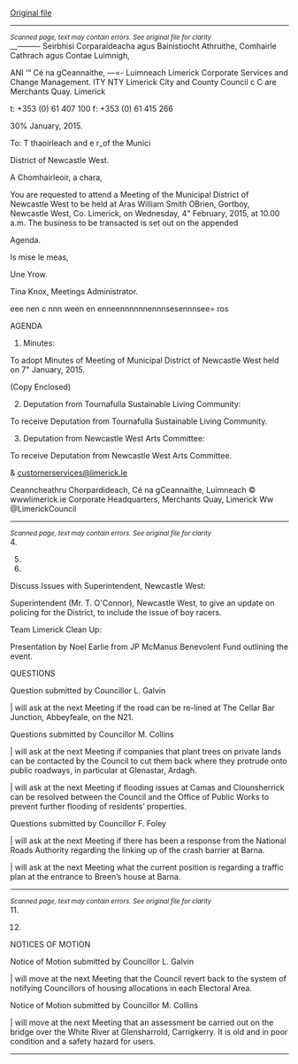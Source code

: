 [Original file](https://www.limerick.ie/sites/default/files/media/documents/2017-07/agenda_-_municipal_district_of_newcastle_west_-_4th_february_2015.pdf)

---
*<small>Scanned page, text may contain errors. See original file for clarity</small>*  
__—_—_— Seirbhisi Corparaideacha agus Bainistiocht Athruithe,
Comhairle Cathrach agus Contae Luimnigh,

ANI ‘“ Cé na gCeannaithe,
—=- Luimneach
Limerick Corporate Services and Change Management.
ITY NTY Limerick City and County Council
c C are Merchants Quay.
Limerick

t: +353 (0) 61 407 100
f: +353 (0) 61 415 266

30% January, 2015.

To: T thaoirleach and e r_of the Munici

District of Newcastle West.

A Chomhairleoir, a chara,

You are requested to attend a Meeting of the Municipal District of Newcastle West to be held at
Aras William Smith OBrien, Gortboy, Newcastle West, Co. Limerick, on Wednesday, 4"
February, 2015, at 10.00 a.m. The business to be transacted is set out on the appended

Agenda.

Is mise le meas,

Une Yrow.

Tina Knox,
Meetings Administrator.

eee nen c nnn ween en enneennnnnnennnsesennnsee= ros

AGENDA

1. Minutes:

To adopt Minutes of Meeting of Municipal District of Newcastle West held on 7" January,
2015.

(Copy Enclosed)

2. Deputation from Tournafulla Sustainable Living Community:

To receive Deputation from Tournafulla Sustainable Living Community.

3. Deputation from Newcastle West Arts Committee:

To receive Deputation from Newcastle West Arts Committee.

& customerservices@limerick.le

Ceanncheathru Chorpardideach, Cé na gCeannaithe, Luimneach © wwwlimerick.ie
Corporate Headquarters, Merchants Quay, Limerick Ww @LimerickCouncil


---
*<small>Scanned page, text may contain errors. See original file for clarity</small>*  
4.

5.

10.

Discuss Issues with Superintendent, Newcastle West:

Superintendent (Mr. T. O'Connor), Newcastle West, to give an update on policing for the
District, to include the issue of boy racers.

Team Limerick Clean Up:

Presentation by Noel Earlie from JP McManus Benevolent Fund outlining the event.

QUESTIONS

Question submitted by Councillor L. Galvin

| will ask at the next Meeting if the road can be re-lined at The Cellar Bar Junction,
Abbeyfeale, on the N21.

Questions submitted by Councillor M. Collins

| will ask at the next Meeting if companies that plant trees on private lands can be
contacted by the Council to cut them back where they protrude onto public roadways, in
particular at Glenastar, Ardagh.

| will ask at the next Meeting if flooding issues at Camas and Clounsherrick can be
resolved between the Council and the Office of Public Works to prevent further flooding
of residents’ properties.

Questions submitted by Councillor F. Foley

| will ask at the next Meeting if there has been a response from the National Roads
Authority regarding the linking up of the crash barrier at Barna.

| will ask at the next Meeting what the current position is regarding a traffic plan at the
entrance to Breen’s house at Barna.


---
*<small>Scanned page, text may contain errors. See original file for clarity</small>*  
11.

12.

NOTICES OF MOTION

Notice of Motion submitted by Councillor L. Galvin

| will move at the next Meeting that the Council revert back to the system of notifying
Councillors of housing allocations in each Electoral Area.

Notice of Motion submitted by Councillor M. Collins

| will move at the next Meeting that an assessment be carried out on the bridge over the
White River at Glensharrold, Carrigkerry. It is old and in poor condition and a safety
hazard for users.


---
